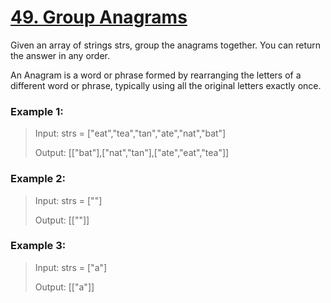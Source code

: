 # [49. Group Anagrams](https://leetcode.com/problems/group-anagrams/)

Given an array of strings strs, group the anagrams together. You can return the answer in any order.

An Anagram is a word or phrase formed by rearranging the letters of a different word or phrase, typically using all the original letters exactly once.


### Example 1:

> Input: strs = ["eat","tea","tan","ate","nat","bat"]
>
>Output: [["bat"],["nat","tan"],["ate","eat","tea"]]

### Example 2:

> Input: strs = [""]
>
>Output: [[""]]

### Example 3:

> Input: strs = ["a"]
>
>Output: [["a"]]